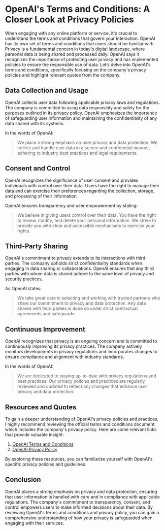 # OpenAI's Terms and Conditions: A Closer Look at Privacy Policies

When engaging with any online platform or service, it's crucial to understand the terms and conditions that govern your interaction. OpenAI has its own set of terms and conditions that users should be familiar with. Privacy is a fundamental concern in today's digital landscape, where personal data is being shared and processed daily. OpenAI says it recognizes the importance of protecting user privacy and has implemented policies to ensure the responsible use of data. Let’s delve into OpenAI's terms and conditions, specifically focusing on the company's privacy policies and highlight relevant quotes from the company.

## Data Collection and Usage

OpenAI collects user data following applicable privacy laws and regulations. The company is committed to using data responsibly and solely for the purposes outlined in its privacy policy. OpenAI emphasizes the importance of safeguarding user information and maintaining the confidentiality of any data shared with its systems.

In the words of OpenAI:

>We place a strong emphasis on user privacy and data protection. We collect and handle user data in a secure and confidential manner, adhering to industry best practices and legal requirements.

## Consent and Control

OpenAI recognizes the significance of user consent and provides individuals with control over their data. Users have the right to manage their data and can exercise their preferences regarding the collection, storage, and processing of their information.

OpenAI ensures transparency and user empowerment by stating:

>We believe in giving users control over their data. You have the right to review, modify, and delete your personal information. We strive to provide you with clear and accessible mechanisms to exercise your rights.

## Third-Party Sharing

OpenAI's commitment to privacy extends to its interactions with third parties. The company upholds strict confidentiality standards when engaging in data sharing or collaborations. OpenAI ensures that any third parties with whom data is shared adhere to the same level of privacy and security practices.

As OpenAI states:

>We take great care in selecting and working with trusted partners who share our commitment to privacy and data protection. Any data shared with third parties is done so under strict contractual agreements and safeguards.

## Continuous Improvement

OpenAI recognizes that privacy is an ongoing concern and is committed to continuously improving its privacy practices. The company actively monitors developments in privacy regulations and incorporates changes to ensure compliance and alignment with industry standards.

In the words of OpenAI:

>We are dedicated to staying up-to-date with privacy regulations and best practices. Our privacy policies and practices are regularly reviewed and updated to reflect any changes that enhance user privacy and data protection.

## Resources and Quotes

To gain a deeper understanding of OpenAI's privacy policies and practices, I highly recommend reviewing the official terms and conditions document, which includes the company's privacy policy. Here are some relevant links that provide valuable insight:

1. [OpenAI Terms and Conditions](https://openai.com/policies/terms-of-use)
2. [OpenAI Privacy Policy](https://openai.com/privacy-policy)

By exploring these resources, you can familiarize yourself with OpenAI's specific privacy policies and guidelines.

## Conclusion

OpenAI places a strong emphasis on privacy and data protection, ensuring that user information is handled with care and in compliance with applicable regulations. The company's commitment to transparency, consent, and control empowers users to make informed decisions about their data. By reviewing OpenAI's terms and conditions and privacy policy, you can gain a comprehensive understanding of how your privacy is safeguarded when engaging with their services.
